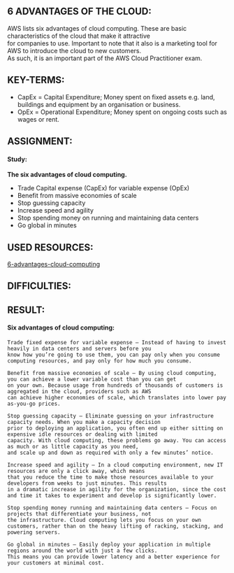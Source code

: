 ## 6 ADVANTAGES OF THE CLOUD:

AWS lists six advantages of cloud computing. These are basic characteristics of the cloud that make it attractive   
for companies to use. Important to note that it also is a marketing tool for AWS to introduce the cloud to new customers.   
As such, it is an important part of the AWS Cloud Practitioner exam.  


## KEY-TERMS:

* CapEx = Capital Expenditure; Money spent on fixed assets e.g. land, buildings and equipment by an organisation or business.
* OpEx = Operational Expenditure; Money spent on ongoing costs such as wages or rent.

## ASSIGNMENT:

#### Study:  
**The six advantages of cloud computing.**  
* Trade Capital expense (CapEx) for variable expense (OpEx)  
* Benefit from massive economies of scale  
* Stop guessing capacity  
* Increase speed and agility  
* Stop spending money on running and maintaining data centers  
* Go global in minutes  



## USED RESOURCES:

[6-advantages-cloud-computing](https://docs.aws.amazon.com/whitepapers/latest/aws-overview/six-advantages-of-cloud-computing.html)

## DIFFICULTIES:



## RESULT:  

#### Six advantages of cloud computing:  

    Trade fixed expense for variable expense – Instead of having to invest heavily in data centers and servers before you   
    know how you’re going to use them, you can pay only when you consume computing resources, and pay only for how much you consume.  

    Benefit from massive economies of scale – By using cloud computing, you can achieve a lower variable cost than you can get   
    on your own. Because usage from hundreds of thousands of customers is aggregated in the cloud, providers such as AWS   
    can achieve higher economies of scale, which translates into lower pay as-you-go prices.  

    Stop guessing capacity – Eliminate guessing on your infrastructure capacity needs. When you make a capacity decision   
    prior to deploying an application, you often end up either sitting on expensive idle resources or dealing with limited   
    capacity. With cloud computing, these problems go away. You can access as much or as little capacity as you need,   
    and scale up and down as required with only a few minutes’ notice.  

    Increase speed and agility – In a cloud computing environment, new IT resources are only a click away, which means   
    that you reduce the time to make those resources available to your developers from weeks to just minutes. This results   
    in a dramatic increase in agility for the organization, since the cost and time it takes to experiment and develop is significantly lower.  

    Stop spending money running and maintaining data centers – Focus on projects that differentiate your business, not   
    the infrastructure. Cloud computing lets you focus on your own customers, rather than on the heavy lifting of racking, stacking, and powering servers.  

    Go global in minutes – Easily deploy your application in multiple regions around the world with just a few clicks.   
    This means you can provide lower latency and a better experience for your customers at minimal cost.
